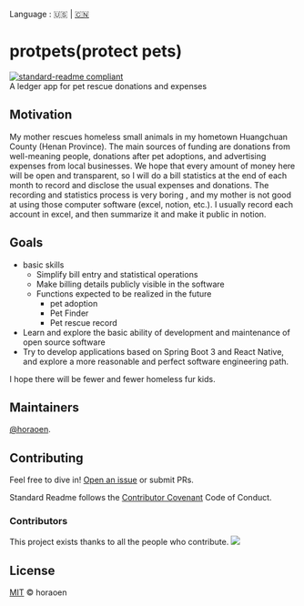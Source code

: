 Language : 🇺🇸 | [🇨🇳](./doc/readme/README.zh-CN.md)
# protpets(protect pets)
[![standard-readme compliant](https://img.shields.io/badge/readme%20style-standard-brightgreen.svg?style=flat-square)](https://github.com/RichardLitt/standard-readme) </br>
A ledger app for pet rescue donations and expenses
## Motivation
My mother rescues homeless small animals in my hometown Huangchuan County (Henan Province). The main sources of funding are donations from well-meaning people, donations after pet adoptions, and advertising expenses from local businesses. We hope that every amount of money here will be open and transparent, so I will do a bill statistics at the end of each month to record and disclose the usual expenses and donations. The recording and statistics process is very boring , and my mother is not good at using those computer software (excel, notion, etc.). I usually record each account in excel, and then summarize it and make it public in notion.

## Goals
- basic skills
   - Simplify bill entry and statistical operations
   - Make billing details publicly visible in the software
   - Functions expected to be realized in the future
     - pet adoption
     - Pet Finder
     - Pet rescue record
- Learn and explore the basic ability of development and maintenance of open source software
- Try to develop applications based on Spring Boot 3 and React Native, and explore a more reasonable and perfect software engineering path.

I hope there will be fewer and fewer homeless fur kids.

## Maintainers
[@horaoen](https://github.com/horaoen).

## Contributing
Feel free to dive in! [Open an issue](https://github.com/horaoen/protpets/issues/new) or submit PRs.

Standard Readme follows the [Contributor Covenant](http://contributor-covenant.org/version/1/3/0/) Code of Conduct.

### Contributors
This project exists thanks to all the people who contribute. 
<a href="https://github.com/horaoen/protpets/graphs/contributors"><img src="https://opencollective.com/protpets/contributors.svg?width=890&button=false" /></a>

## License
[MIT](LICENSE) © horaoen

